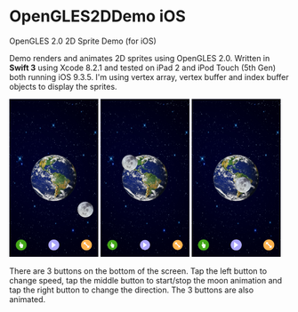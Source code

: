 OpenGLES2DDemo iOS
==================

OpenGLES 2.0 2D Sprite Demo (for iOS)

Demo renders and animates 2D sprites using OpenGLES 2.0.
Written in <b>Swift 3</b> using Xcode 8.2.1 and tested on iPad 2 and iPod Touch (5th Gen) both running iOS 9.3.5.
I'm using vertex array, vertex buffer and index buffer objects to display the sprites.

<img src="screenshots/ScreenShot1.png" width="160" height="284" title="Screen Shot">  <img src="screenshots/ScreenShot2.png" width="160" height="284" title="Screen Shot">  <img src="screenshots/ScreenShot3.png" width="160" height="284" title="Screen Shot">

There are 3 buttons on the bottom of the screen. Tap the left button to change speed, tap the middle button to start/stop
the moon animation and tap the right button to change the direction.
The 3 buttons are also animated.
